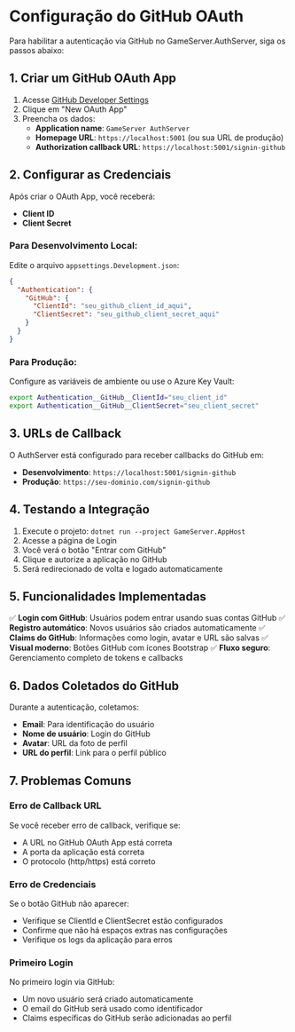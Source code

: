 # Configuração do GitHub OAuth

Para habilitar a autenticação via GitHub no GameServer.AuthServer, siga os passos abaixo:

## 1. Criar um GitHub OAuth App

1. Acesse [GitHub Developer Settings](https://github.com/settings/developers)
2. Clique em "New OAuth App"
3. Preencha os dados:
   - **Application name**: `GameServer AuthServer`
   - **Homepage URL**: `https://localhost:5001` (ou sua URL de produção)
   - **Authorization callback URL**: `https://localhost:5001/signin-github`

## 2. Configurar as Credenciais

Após criar o OAuth App, você receberá:
- **Client ID**
- **Client Secret**

### Para Desenvolvimento Local:
Edite o arquivo `appsettings.Development.json`:

```json
{
  "Authentication": {
    "GitHub": {
      "ClientId": "seu_github_client_id_aqui",
      "ClientSecret": "seu_github_client_secret_aqui"
    }
  }
}
```

### Para Produção:
Configure as variáveis de ambiente ou use o Azure Key Vault:

```bash
export Authentication__GitHub__ClientId="seu_client_id"
export Authentication__GitHub__ClientSecret="seu_client_secret"
```

## 3. URLs de Callback

O AuthServer está configurado para receber callbacks do GitHub em:
- **Desenvolvimento**: `https://localhost:5001/signin-github`
- **Produção**: `https://seu-dominio.com/signin-github`

## 4. Testando a Integração

1. Execute o projeto: `dotnet run --project GameServer.AppHost`
2. Acesse a página de Login
3. Você verá o botão "Entrar com GitHub"
4. Clique e autorize a aplicação no GitHub
5. Será redirecionado de volta e logado automaticamente

## 5. Funcionalidades Implementadas

✅ **Login com GitHub**: Usuários podem entrar usando suas contas GitHub
✅ **Registro automático**: Novos usuários são criados automaticamente
✅ **Claims do GitHub**: Informações como login, avatar e URL são salvas
✅ **Visual moderno**: Botões GitHub com ícones Bootstrap
✅ **Fluxo seguro**: Gerenciamento completo de tokens e callbacks

## 6. Dados Coletados do GitHub

Durante a autenticação, coletamos:
- **Email**: Para identificação do usuário
- **Nome de usuário**: Login do GitHub
- **Avatar**: URL da foto de perfil
- **URL do perfil**: Link para o perfil público

## 7. Problemas Comuns

### Erro de Callback URL
Se você receber erro de callback, verifique se:
- A URL no GitHub OAuth App está correta
- A porta da aplicação está correta
- O protocolo (http/https) está correto

### Erro de Credenciais
Se o botão GitHub não aparecer:
- Verifique se ClientId e ClientSecret estão configurados
- Confirme que não há espaços extras nas configurações
- Verifique os logs da aplicação para erros

### Primeiro Login
No primeiro login via GitHub:
- Um novo usuário será criado automaticamente
- O email do GitHub será usado como identificador
- Claims específicas do GitHub serão adicionadas ao perfil
